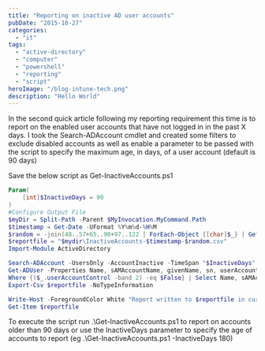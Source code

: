 ```yaml
---
title: "Reporting on inactive AD user accounts"
pubDate: "2015-10-27"
categories:
  - "it"
tags:
  - "active-directory"
  - "computer"
  - "powershell"
  - "reporting"
  - "script"
heroImage: "/blog-intune-tech.png"
description: "Hello World"
---
```


In the second quick article following my reporting requirement this time is to report on the enabled user accounts that have not logged in in the past X days. I took the Search-ADAccount cmdlet and created some filters to exclude disabled accounts as well as enable a parameter to be passed with the script to specify the maximum age, in days, of a user account (default is 90 days)

Save the below script as Get-InactiveAccounts.ps1

```powershell
Param(
    [int]$InactiveDays = 90
)
#Configure Output File
$myDir = Split-Path -Parent $MyInvocation.MyCommand.Path
$timestamp = Get-Date -UFormat %Y%m%d-%H%M
$random = -join(48..57+65..90+97..122 | ForEach-Object {[char]$_} | Get-Random -Count 6)
$reportfile = "$mydir\InactiveAccounts-$timestamp-$random.csv"
Import-Module ActiveDirectory

Search-ADAccount -UsersOnly -AccountInactive -TimeSpan "$InactiveDays" | `
Get-ADUser -Properties Name, sAMAccountName, givenName, sn, userAccountControl,lastlogondate | `
Where {($_.userAccountControl -band 2) -eq $False} | Select Name, sAMAccountName, givenName, sn,LastLogonDate | `
Export-Csv $reportfile -NoTypeInformation

Write-Host -ForegroundColor White "Report written to $reportfile in current path."
Get-Item $reportfile
```

To execute the script run .\\Get-InactiveAccounts.ps1 to report on accounts older than 90 days or use the InactiveDays parameter to specify the age of accounts to report (eg .\\Get-InactiveAccounts.ps1 -InactiveDays 180)
